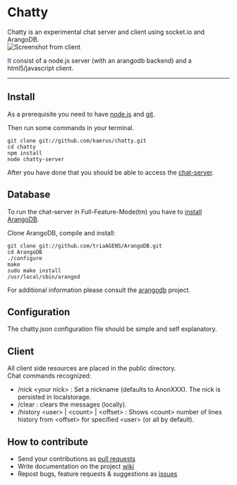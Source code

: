 Chatty
======

Chatty is an experimental chat server and client using socket.io and ArangoDB.  
![Screenshot from client](http://www.kaerus.com/images/chatty.png)    

It consist of a node.js server (with an arangodb backend) and a html5/javascript client.
__________________________________________________________________________________________
Install
-------
As a prerequisite you need to have [node.js](http://nodejs.org/#download) and [git](http://git-scm.com/book/en/Getting-Started-Installing-Git).    

Then run some commands in your terminal.
```
git clone git://github.com/kaerus/chatty.git
cd chatty
npm install 
node chatty-server
```
After you have done that you should be able to access the [chat-server](http://127.0.0.1:8088).

Database
--------
To run the chat-server in Full-Feature-Mode(tm) you have to [install ArangoDB](/triAGENS/ArangoDB/).   

Clone ArangoDB, compile and install:  
```
git clone git://github.com/triaAGENS/ArangoDB.git
cd ArangoDB
./configure
make
sudo make install
/usr/local/sbin/arangod
```
For additional information please consult the [arangodb](/triAGENS/ArangoDB/) project.

Configuration
-------------
The chatty.json configuration file should be simple and self explanatory.  
  
Client
------------------
All client side resources are placed in the public directory.  
Chat commands recognized:
* /nick \<your nick\> : Set a nickname (defaults to AnonXXX). The nick is persisted in localstorage.
* /clear : clears the messages (locally).
* /history \<user\> | \<count\> | \<offset\> : Shows \<count\> number of lines history from \<offset\> for specified \<user\> (or all by default).


How to contribute
-----------------
* Send your contributions as [pull requests](/kaerus/chatty/pulls/)
* Write documentation on the project [wiki](/kaerus/chatty/wiki/)
* Repost bugs, feature requests & suggestions as [issues](/kaerus/chatty/issues/) 





